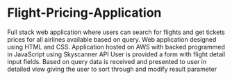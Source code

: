 # Flight-Pricing-Application
Full stack web application where users can search for flights and get tickets prices for all airlines available based  on query.
Web application designed using HTML and CSS. Application hosted on AWS with backed programmed in
JavaScript using Skyscanner API
User is provided a form with flight detail input fields. Based on query data is received and presented to user in 
detailed view giving the user to sort through and modify result parameter
